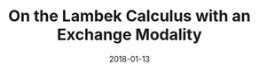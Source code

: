 ---
type: abstract
authors:
  - Jiaming Jiang
  - Harley Eades III
  - Valeria de Paiva
title: "On the Lambek Calculus with an Exchange Modality"
note: "Extended Abstract (8 pages): 2018 Joint Workshop on Linearity & TLLA: The 5th Workshop on Linearity and the 2nd Workshop on
Trends in Linear Logic and Applications."
date: 2018-01-13
resource:
  type: pdf
  pdf-url: includes/pubs/LINEARITY-TLLA18.pdf
---